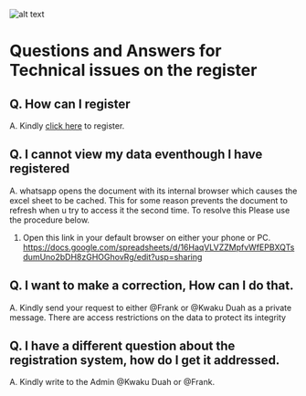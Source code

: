 
![alt text](https://www.google.ca/url?sa=i&source=images&cd=&cad=rja&uact=8&ved=2ahUKEwiV-8Ha0sbcAhVSMn0KHetjA9AQjRx6BAgBEAU&url=https%3A%2F%2Ftwitter.com%2FKUHIS_official%2Fstatus%2F1008348857766432769&psig=AOvVaw15RmLBZm1Qs9KivrDmhiIu&ust=1533033961365026)
# Questions and Answers for Technical issues on the register

## Q. How can I register

A. Kindly [click here](https://bit.ly/2LruITq) to register.

## Q. I cannot view my data eventhough I have registered

A. whatsapp opens the document with its internal browser which causes the excel sheet to be cached. 
   This for some reason prevents the document to refresh when u try to access it the second time. To resolve this
   Please use the procedure below.

   1. Open this link in your default browser on either your phone or PC. https://docs.google.com/spreadsheets/d/16HaqVLVZZMpfvWfEPBXQTsdumUno2bDH8zGHOGhovRg/edit?usp=sharing

## Q. I want to make a correction, How can I do that.

A. Kindly send your request to either @Frank or @Kwaku Duah as a private message. There are access restrictions on the data to protect its integrity

## Q. I have a different question about the registration system, how do I get it addressed.

A. Kindly write to the Admin @Kwaku Duah or @Frank.